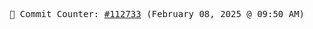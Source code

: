 <p align="center">
    <samp>
        📮 Commit Counter: <a href="https://github.com/Javascript-void0/Javascript-void0/commits/main">#112733</a> (February 08, 2025 @ 09:50 AM)
    </samp>
</p>